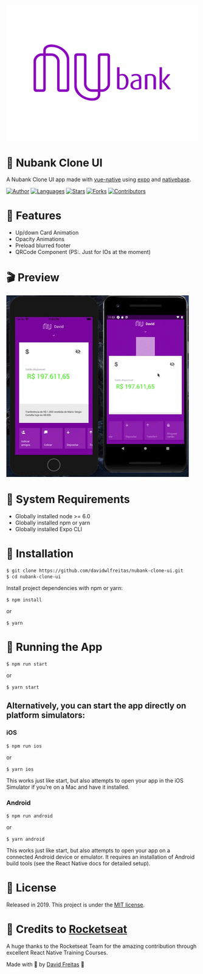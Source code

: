 ![Nubank Logo](logo.png)
# :bank: Nubank Clone UI

A Nubank Clone UI app made with [vue-native](https://vue-native.io/) using [expo](https://docs.expo.io/) and [nativebase](https://nativebase.io/).

[![Author](https://img.shields.io/badge/author-DavidFreitas-8b10ae?style=flat-square)](https://github.com/davidwlfreitas)
[![Languages](https://img.shields.io/github/languages/count/davidwlfreitas/nubank-clone-ui?color=%238b10ae&style=flat-square)](#)
[![Stars](https://img.shields.io/github/stars/davidwlfreitas/nubank-clone-ui?color=8b10ae&style=flat-square)](https://github.com/davidwlfreitas/nubank-clone-ui/stargazers)
[![Forks](https://img.shields.io/github/forks/davidwlfreitas/nubank-clone-ui?color=%238b10ae&style=flat-square)](https://github.com/davidwlfreitas/nubank-clone-ui/network/members)
[![Contributors](https://img.shields.io/github/contributors/davidwlfreitas/nubank-clone-ui?color=8b10ae&style=flat-square)](https://github.com/davidwlfreitas/nubank-clone-ui/graphs/contributors)

# :rocket:  Features

- Up/down Card Animation
- Opacity Animations 
- Preload blurred footer
- QRCode Component (PS:. Just for IOs at the moment)

# :clapper: Preview

![Preview](preview.gif)

# :pushpin: System Requirements

 - Globally installed node >= 6.0
 - Globally installed npm or yarn
 - Globally installed Expo CLI

# :construction_worker: Installation

    $ git clone https://github.com/davidwlfreitas/nubank-clone-ui.git
    $ cd nubank-clone-ui


Install project dependencies with npm or yarn:

    $ npm install
or

    $ yarn

# :tophat: Running the App


    $ npm run start
or

    $ yarn start


## Alternatively, you can start the app directly on platform simulators:
### iOS

    $ npm run ios
or

    $ yarn ios

This works just like start, but also attempts to open your app in the iOS Simulator if you’re on a Mac and have it installed.

### Android

    $ npm run android
or

    $ yarn android

This works just like start, but also attempts to open your app on a connected Android device or emulator. It requires an installation of Android build tools (see the React Native docs for detailed setup).

# :closed_book: License

Released in 2019. This project is under the [MIT license](https://github.com/davidwlfreitas/nubank-clone-ui/blob/master/LICENSE).

# :tada: Credits to [Rocketseat](https://rocketseat.com.br/)

A huge thanks to the Rocketseat Team for the amazing contribution through excellent React Native Training Courses.

Made with :beers: by [David Freitas](https://github.com/davidwlfreitas) :8ball:
